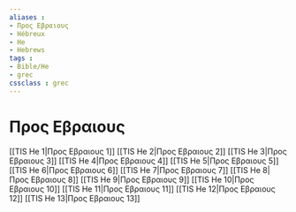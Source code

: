 ```yaml
---
aliases : 
- Προς Εβραιους
- Hébreux
- He
- Hebrews
tags : 
- Bible/He
- grec
cssclass : grec
---
```


# Προς Εβραιους

[[TIS He 1|Προς Εβραιους 1]]
[[TIS He 2|Προς Εβραιους 2]]
[[TIS He 3|Προς Εβραιους 3]]
[[TIS He 4|Προς Εβραιους 4]]
[[TIS He 5|Προς Εβραιους 5]]
[[TIS He 6|Προς Εβραιους 6]]
[[TIS He 7|Προς Εβραιους 7]]
[[TIS He 8|Προς Εβραιους 8]]
[[TIS He 9|Προς Εβραιους 9]]
[[TIS He 10|Προς Εβραιους 10]]
[[TIS He 11|Προς Εβραιους 11]]
[[TIS He 12|Προς Εβραιους 12]]
[[TIS He 13|Προς Εβραιους 13]]
